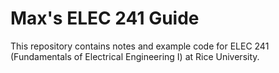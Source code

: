 # Max's ELEC 241 Guide

This repository contains notes and example code for ELEC 241 (Fundamentals of Electrical Engineering I) at Rice University.
